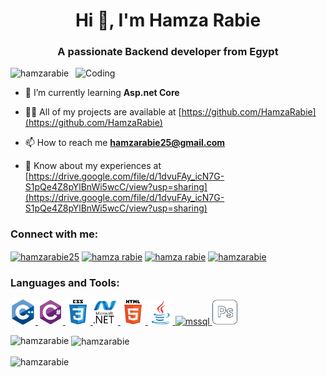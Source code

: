 
<h1 align="center">Hi 👋, I'm Hamza Rabie</h1>
<h3 align="center">A passionate Backend developer from Egypt</h3>
<img align="right" alt="Coding" width="400" src="https://camo.githubusercontent.com/7de37139d0b4c1ce40865e799b446c0e963a3dd8fb68d239707237c40604fa3d/68747470733a2f2f63646e2e6472696262626c652e636f6d2f75736572732f3733303730332f73637265656e73686f74732f363538313234332f6176656e746f2e676966">

<p align="left"> <img src="https://komarev.com/ghpvc/?username=hamzarabie&label=Profile%20views&color=0e75b6&style=flat" alt="hamzarabie" /> </p>

- 🌱 I’m currently learning **Asp.net Core**

- 👨‍💻 All of my projects are available at [https://github.com/HamzaRabie](https://github.com/HamzaRabie)

- 📫 How to reach me **hamzarabie25@gmail.com**

- 📄 Know about my experiences at [https://drive.google.com/file/d/1dvuFAy_icN7G-S1pQe4Z8pYlBnWi5wcC/view?usp=sharing](https://drive.google.com/file/d/1dvuFAy_icN7G-S1pQe4Z8pYlBnWi5wcC/view?usp=sharing)

<h3 align="left">Connect with me:</h3>
<p align="left">
<a href="https://twitter.com/hamzarabie25" target="blank"><img align="center" src="https://raw.githubusercontent.com/rahuldkjain/github-profile-readme-generator/master/src/images/icons/Social/twitter.svg" alt="hamzarabie25" height="30" width="40" /></a>
<a href="https://linkedin.com/in/hamza-rabie" target="blank"><img align="center" src="https://raw.githubusercontent.com/rahuldkjain/github-profile-readme-generator/master/src/images/icons/Social/linked-in-alt.svg" alt="hamza rabie" height="30" width="40" /></a>
<a href="https://fb.com/hamza rabie" target="blank"><img align="center" src="https://raw.githubusercontent.com/rahuldkjain/github-profile-readme-generator/master/src/images/icons/Social/facebook.svg" alt="hamza rabie" height="30" width="40" /></a>
<a href="https://codeforces.com/profile/hamzarabie" target="blank"><img align="center" src="https://raw.githubusercontent.com/rahuldkjain/github-profile-readme-generator/master/src/images/icons/Social/codeforces.svg" alt="hamzarabie" height="30" width="40" /></a>
</p>

<h3 align="left">Languages and Tools:</h3>
<p align="left"> <a href="https://www.w3schools.com/cpp/" target="_blank" rel="noreferrer"> <img src="https://raw.githubusercontent.com/devicons/devicon/master/icons/cplusplus/cplusplus-original.svg" alt="cplusplus" width="40" height="40"/> </a> <a href="https://www.w3schools.com/cs/" target="_blank" rel="noreferrer"> <img src="https://raw.githubusercontent.com/devicons/devicon/master/icons/csharp/csharp-original.svg" alt="csharp" width="40" height="40"/> </a> <a href="https://www.w3schools.com/css/" target="_blank" rel="noreferrer"> <img src="https://raw.githubusercontent.com/devicons/devicon/master/icons/css3/css3-original-wordmark.svg" alt="css3" width="40" height="40"/> </a> <a href="https://dotnet.microsoft.com/" target="_blank" rel="noreferrer"> <img src="https://raw.githubusercontent.com/devicons/devicon/master/icons/dot-net/dot-net-original-wordmark.svg" alt="dotnet" width="40" height="40"/> </a> <a href="https://www.w3.org/html/" target="_blank" rel="noreferrer"> <img src="https://raw.githubusercontent.com/devicons/devicon/master/icons/html5/html5-original-wordmark.svg" alt="html5" width="40" height="40"/> </a> <a href="https://www.java.com" target="_blank" rel="noreferrer"> <img src="https://raw.githubusercontent.com/devicons/devicon/master/icons/java/java-original.svg" alt="java" width="40" height="40"/> </a> <a href="https://www.microsoft.com/en-us/sql-server" target="_blank" rel="noreferrer"> <img src="https://www.svgrepo.com/show/303229/microsoft-sql-server-logo.svg" alt="mssql" width="40" height="40"/> </a> <a href="https://www.photoshop.com/en" target="_blank" rel="noreferrer"> <img src="https://raw.githubusercontent.com/devicons/devicon/master/icons/photoshop/photoshop-line.svg" alt="photoshop" width="40" height="40"/> </a> </p>

<p><img align="left" src="https://github-readme-stats.vercel.app/api/top-langs?username=hamzarabie&show_icons=true&locale=en&layout=compact" alt="hamzarabie" /></p>

<p>&nbsp;<img align="center" src="https://github-readme-stats.vercel.app/api?username=hamzarabie&show_icons=true&locale=en" alt="hamzarabie" /></p>

<p><img align="center" src="https://github-readme-streak-stats.herokuapp.com/?user=hamzarabie&" alt="hamzarabie" /></p>
